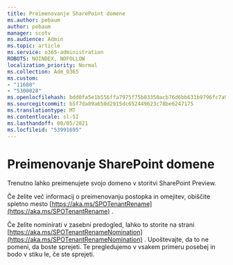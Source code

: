 ```yaml
---
title: Preimenovanje SharePoint domene
ms.author: pebaum
author: pebaum
manager: scotv
ms.audience: Admin
ms.topic: article
ms.service: o365-administration
ROBOTS: NOINDEX, NOFOLLOW
localization_priority: Normal
ms.collection: Adm_O365
ms.custom:
- "11680"
- "5300028"
ms.openlocfilehash: bdd0fa5e1b556ffa7975f75b03350acb76d6bb631b9796fc7a92a12ff50c92a6
ms.sourcegitcommit: b5f7da89a650d2915dc652449623c78be6247175
ms.translationtype: MT
ms.contentlocale: sl-SI
ms.lasthandoff: 08/05/2021
ms.locfileid: "53991695"
---
```

# <a name="rename-your-sharepoint-domain"></a>Preimenovanje SharePoint domene

Trenutno lahko preimenujete svojo domeno v storitvi SharePoint Preview.

Če želite več informacij o preimenovanju postopka in omejitev, obiščite spletno mesto [https://aka.ms/SPOTenantRename](https://aka.ms/SPOTenantRename) .

Če želite nominirati v zasebni predogled, lahko to storite na strani [https://aka.ms/SPOTenantRenameNomination](https://aka.ms/SPOTenantRenameNomination) . Upoštevajte, da to ne pomeni, da boste sprejeti. Te pregledujemo v vsakem primeru posebej in bodo v stiku le, če ste sprejeti.
